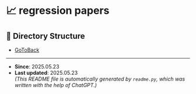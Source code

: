 # 📈 regression papers

## 📂 Directory Structure

- [GoToBack](../README.md)

---
- **Since**: 2025.05.23  
- **Last updated**: 2025.05.23  
_(This README file is automatically generated by `readme.py`, which was written with the help of ChatGPT.)_
